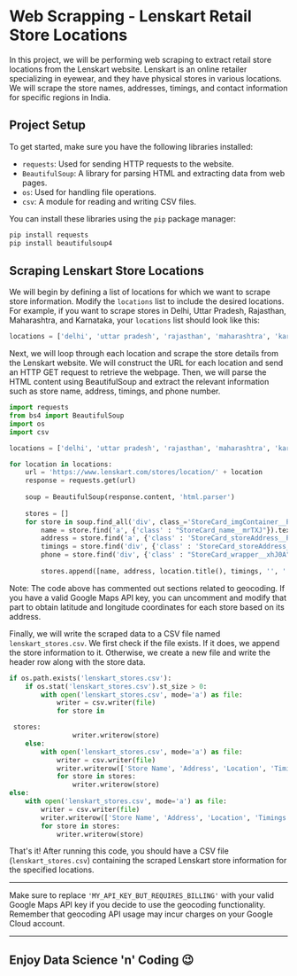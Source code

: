 # Web Scrapping - Lenskart Retail Store Locations

In this project, we will be performing web scraping to extract retail store locations from the Lenskart website. Lenskart is an online retailer specializing in eyewear, and they have physical stores in various locations. We will scrape the store names, addresses, timings, and contact information for specific regions in India.

## Project Setup

To get started, make sure you have the following libraries installed:

- `requests`: Used for sending HTTP requests to the website.
- `BeautifulSoup`: A library for parsing HTML and extracting data from web pages.
- `os`: Used for handling file operations.
- `csv`: A module for reading and writing CSV files.

You can install these libraries using the `pip` package manager:

```python
pip install requests
pip install beautifulsoup4
```

## Scraping Lenskart Store Locations

We will begin by defining a list of locations for which we want to scrape store information. Modify the `locations` list to include the desired locations. For example, if you want to scrape stores in Delhi, Uttar Pradesh, Rajasthan, Maharashtra, and Karnataka, your `locations` list should look like this:

```python
locations = ['delhi', 'uttar pradesh', 'rajasthan', 'maharashtra', 'karnataka']
```

Next, we will loop through each location and scrape the store details from the Lenskart website. We will construct the URL for each location and send an HTTP GET request to retrieve the webpage. Then, we will parse the HTML content using BeautifulSoup and extract the relevant information such as store name, address, timings, and phone number.

```python
import requests
from bs4 import BeautifulSoup
import os
import csv

locations = ['delhi', 'uttar pradesh', 'rajasthan', 'maharashtra', 'karnataka']

for location in locations:
    url = 'https://www.lenskart.com/stores/location/' + location
    response = requests.get(url)
    
    soup = BeautifulSoup(response.content, 'html.parser')
    
    stores = []
    for store in soup.find_all('div', class_='StoreCard_imgContainer__P6NMN'):
        name = store.find('a', {'class' : "StoreCard_name__mrTXJ"}).text
        address = store.find('a', {'class' : 'StoreCard_storeAddress__PfC_v'}).text
        timings = store.find('div', {'class' : 'StoreCard_storeAddress__PfC_v'}).text[7:-1]
        phone = store.find('div', {'class' : "StoreCard_wrapper__xhJ0A"}).a.text[1:]
        
        stores.append([name, address, location.title(), timings, '', '', phone])
```

Note: The code above has commented out sections related to geocoding. If you have a valid Google Maps API key, you can uncomment and modify that part to obtain latitude and longitude coordinates for each store based on its address.

Finally, we will write the scraped data to a CSV file named `lenskart_stores.csv`. We first check if the file exists. If it does, we append the store information to it. Otherwise, we create a new file and write the header row along with the store data.

```python
if os.path.exists('lenskart_stores.csv'):
    if os.stat('lenskart_stores.csv').st_size > 0:
        with open('lenskart_stores.csv', mode='a') as file:
            writer = csv.writer(file)
            for store in

 stores:
                writer.writerow(store)
    else:
        with open('lenskart_stores.csv', mode='a') as file:
            writer = csv.writer(file)
            writer.writerow(['Store Name', 'Address', 'Location', 'Timings', 'Latitude', 'Longitude', 'Phone'])
            for store in stores:
                writer.writerow(store)
else:
    with open('lenskart_stores.csv', mode='a') as file:
        writer = csv.writer(file)
        writer.writerow(['Store Name', 'Address', 'Location', 'Timings', 'Latitude', 'Longitude', 'Phone'])
        for store in stores:
            writer.writerow(store)
```

That's it! After running this code, you should have a CSV file (`lenskart_stores.csv`) containing the scraped Lenskart store information for the specified locations.

---

Make sure to replace `'MY_API_KEY_BUT_REQUIRES_BILLING'` with your valid Google Maps API key if you decide to use the geocoding functionality. Remember that geocoding API usage may incur charges on your Google Cloud account.

---

## Enjoy Data Science 'n' Coding 😉
